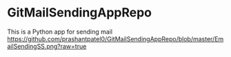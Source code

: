 # GitMailSendingAppRepo
This is a Python app for sending mail
https://github.com/prashantpatel0/GitMailSendingAppRepo/blob/master/EmailSendingSS.png?raw=true
